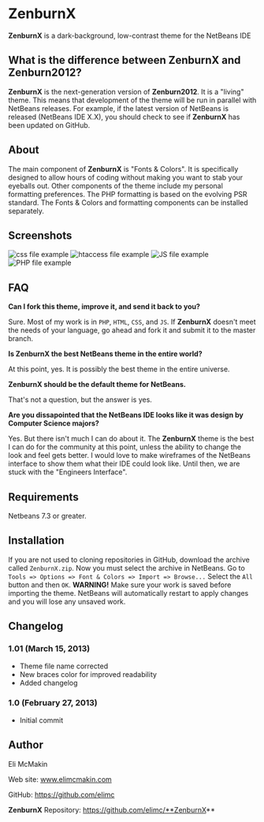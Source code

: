**ZenburnX**
============

**ZenburnX** is a dark-background, low-contrast theme for the NetBeans IDE

What is the difference between **ZenburnX** and Zenburn2012?
--------------------------------------------------------

**ZenburnX** is the next-generation version of **Zenburn2012**. It is a "living" theme. This means that development of the theme will be run in parallel with NetBeans releases. For example, if the latest version of NetBeans is released (NetBeans IDE X.X), you should check to see if **ZenburnX** has been updated on GitHub.

About
-----

The main component of **ZenburnX** is "Fonts & Colors". It is specifically designed to allow hours of coding without making you want to stab your eyeballs out. Other components of the theme include my personal formatting preferences. The PHP formatting is based on the evolving PSR standard. The Fonts & Colors and formatting components can be installed separately.

Screenshots
-----------

![css file example](https://raw.github.com/elimc/ZenburnX/master/images/css.png "CSS image")
![htaccess file example](https://raw.github.com/elimc/ZenburnX/master/images/htaccess.png "CSS image")
![JS file example](https://raw.github.com/elimc/ZenburnX/master/images/js.png "JS image")
![PHP file example](https://raw.github.com/elimc/ZenburnX/master/images/php.png "PHP image")

FAQ
---

__Can I fork this theme, improve it, and send it back to you?__

Sure. Most of my work is in `PHP`, `HTML`, `CSS`, and `JS`. If **ZenburnX** doesn't meet the needs of your language, go ahead and fork it and submit it to the master branch.

__Is **ZenburnX** the best NetBeans theme in the entire world?__

At this point, yes. It is possibly the best theme in the entire universe.

__**ZenburnX** should be the default theme for NetBeans.__

That's not a question, but the answer is yes.

__Are you dissapointed that the NetBeans IDE looks like it was design by Computer Science majors?__

Yes. But there isn't much I can do about it. The **ZenburnX** theme is the best I can do for the community at this point, unless the ability to change the look and feel gets better. I would love to make wireframes of the NetBeans interface to show them what their IDE could look like. Until then, we are stuck with the "Engineers Interface".

Requirements
------------

Netbeans 7.3 or greater.

Installation
------------

If you are not used to cloning repositories in GitHub, download the archive called `ZenburnX.zip`. Now you must select the archive in NetBeans. Go to `Tools => Options => Font & Colors => Import => Browse...` Select the `All` button and then `OK`. **WARNING!** Make sure your work is saved before importing the theme. NetBeans will automatically restart to apply changes and you will lose any unsaved work.

Changelog
---------

### 1.01 (March 15, 2013)
* Theme file name corrected
* New braces color for improved readability
* Added changelog

### 1.0 (February 27, 2013)
* Initial commit

Author
------

Eli McMakin

Web site: www.elimcmakin.com

GitHub: https://github.com/elimc

**ZenburnX** Repository: https://github.com/elimc/**ZenburnX**